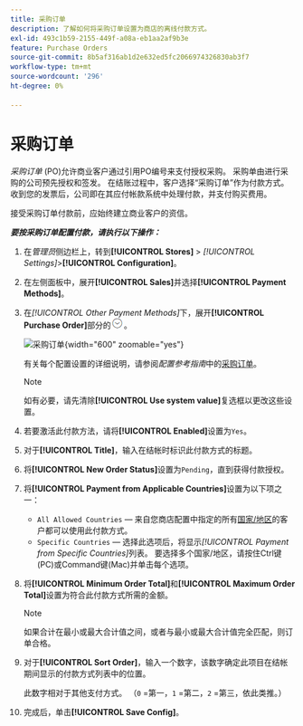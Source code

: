 ```yaml
---
title: 采购订单
description: 了解如何将采购订单设置为商店的离线付款方式。
exl-id: 493c1b59-2155-449f-a08a-eb1aa2af9b3e
feature: Purchase Orders
source-git-commit: 8b5af316ab1d2e632ed5fc2066974326830ab3f7
workflow-type: tm+mt
source-wordcount: '296'
ht-degree: 0%

---
```


# 采购订单

_采购订单_ (PO)允许商业客户通过引用PO编号来支付授权采购。 采购单由进行采购的公司预先授权和签发。 在结账过程中，客户选择“采购订单”作为付款方式。 收到您的发票后，公司即在其应付帐款系统中处理付款，并支付购买费用。

接受采购订单付款前，应始终建立商业客户的资信。

**_要按采购订单配置付款，请执行以下操作：_**

1. 在&#x200B;_管理员_&#x200B;侧边栏上，转到&#x200B;**[!UICONTROL Stores]** > _[!UICONTROL Settings]_>**[!UICONTROL Configuration]**。

1. 在左侧面板中，展开&#x200B;**[!UICONTROL Sales]**&#x200B;并选择&#x200B;**[!UICONTROL Payment Methods]**。

1. 在&#x200B;_[!UICONTROL Other Payment Methods]_&#x200B;下，展开&#x200B;**[!UICONTROL Purchase Order]**&#x200B;部分的![扩展选择器](../assets/icon-display-expand.png)。

   ![采购订单](../configuration-reference/sales/assets/payment-methods-purchase-order.png){width="600" zoomable="yes"}

   有关每个配置设置的详细说明，请参阅&#x200B;_配置参考指南_&#x200B;中的[采购订单](../configuration-reference/sales/payment-methods.md#purchase-order)。

   >[!NOTE]
   >
   >如有必要，请先清除&#x200B;**[!UICONTROL Use system value]**&#x200B;复选框以更改这些设置。

1. 若要激活此付款方法，请将&#x200B;**[!UICONTROL Enabled]**&#x200B;设置为`Yes`。

1. 对于&#x200B;**[!UICONTROL Title]**，输入在结帐时标识此付款方式的标题。

1. 将&#x200B;**[!UICONTROL New Order Status]**&#x200B;设置为`Pending`，直到获得付款授权。

1. 将&#x200B;**[!UICONTROL Payment from Applicable Countries]**&#x200B;设置为以下项之一：

   - `All Allowed Countries` — 来自您商店配置中指定的所有[国家/地区](../getting-started/store-details.md#country-options)的客户都可以使用此付款方式。
   - `Specific Countries` — 选择此选项后，将显示&#x200B;_[!UICONTROL Payment from Specific Countries]_&#x200B;列表。 要选择多个国家/地区，请按住Ctrl键(PC)或Command键(Mac)并单击每个选项。

1. 将&#x200B;**[!UICONTROL Minimum Order Total]**&#x200B;和&#x200B;**[!UICONTROL Maximum Order Total]**&#x200B;设置为符合此付款方式所需的金额。

   >[!NOTE]
   >
   >如果合计在最小或最大合计值之间，或者与最小或最大合计值完全匹配，则订单合格。

1. 对于&#x200B;**[!UICONTROL Sort Order]**，输入一个数字，该数字确定此项目在结帐期间显示的付款方式列表中的位置。

   此数字相对于其他支付方式。 （`0` =第一，`1` =第二，`2` =第三，依此类推。）

1. 完成后，单击&#x200B;**[!UICONTROL Save Config]**。
